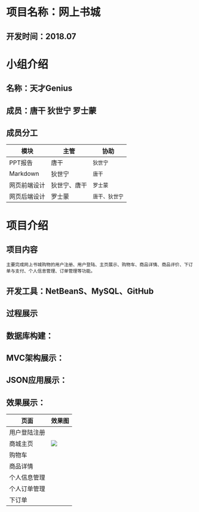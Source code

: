 # 项目名称：网上书城
## 开发时间：2018.07
# 小组介绍
## 名称：天才Genius
## 成员：唐干 狄世宁 罗士蒙
## 成员分工  
|**模块**|**主管**|**协助**|
|---|---|----
|PPT报告|唐干|`狄世宁`
|Markdown|狄世宁|`唐干`
|网页前端设计|狄世宁、唐干|`罗士蒙`
|网页后端设计|罗士蒙|`唐干、狄世宁`
# 项目介绍
## 项目内容
    主要完成网上书城购物的用户注册、用户登陆、主页展示、购物车、商品详情、商品评价、下订单与支付、个人信息管理、订单管理等功能。
## 开发工具：NetBeanS、MySQL、GitHub
## 过程展示
## 数据库构建：
## MVC架构展示：
## JSON应用展示：
## 效果展示：
|**页面**|**效果图**|
|---|---
|用户登陆注册|
|商城主页|![]("https://github.com/meng10270/Genius/blob/master/screenshots/%E4%B8%BB%E9%A1%B5.PNG")
|购物车|
|商品详情|
|个人信息管理|
|个人订单管理|
|下订单|
